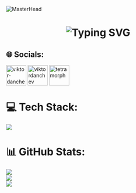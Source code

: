 ![MasterHead](https://i.pinimg.com/originals/fa/7b/4b/fa7b4bdc3b2f73e749e5c2c646d4ae13.gif)
<h1 align="center">
    <img src="https://readme-typing-svg.herokuapp.com?font=Fira+Code&weight=600&size=40&duration=3000&pause=750&color=FB8C00&center=true&vCenter=true&random=false&width=450&height=60&lines=Hi+There!;I'm+Viktor+Danchev!" alt="Typing SVG" />
</h1>

## 🌐 Socials:
<p align="left">
    <a href="https://linkedin.com/in/viktor-danchev-a79369267" target="blank"><img align="center" src="https://raw.githubusercontent.com/rahuldkjain/github-profile-readme-generator/master/src/images/icons/Social/linked-in-alt.svg" alt="viktor-danchev-a79369267" height="55" width="55" /></a>
    <a href="https://www.leetcode.com/viktordanchev" target="blank"><img align="center" src="https://raw.githubusercontent.com/rahuldkjain/github-profile-readme-generator/master/src/images/icons/Social/leet-code.svg" alt="viktordanchev" height="55" width="55" /></a>
    <a href="https://discord.gg/tetramorph" target="blank"><img align="center" src="https://raw.githubusercontent.com/rahuldkjain/github-profile-readme-generator/master/src/images/icons/Social/discord.svg" alt="tetramorph" height="55" width="55" /></a>
</p>

# 💻 Tech Stack:
<div align="left">
    <img src="https://skillicons.dev/icons?i=cs,dotnet,js,nodejs,html,css,bootstrap,git" />
</div>

# 📊 GitHub Stats:
![](https://github-readme-stats.vercel.app/api?username=viktordanchev&theme=dark&hide_border=false&include_all_commits=false&count_private=false)<br/>
![](https://github-readme-streak-stats.herokuapp.com/?user=viktordanchev&theme=dark&hide_border=false)<br/>
![](https://github-readme-stats.vercel.app/api/top-langs/?username=viktordanchev&theme=dark&hide_border=false&include_all_commits=false&count_private=false&layout=compact)
